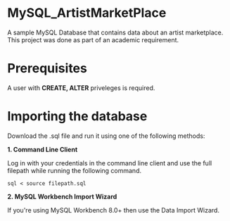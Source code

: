 # MySQL_ArtistMarketPlace
A sample MySQL Database that contains data about an artist marketplace. This project was done as part of an academic requirement.

# Prerequisites
A user with **CREATE, ALTER** priveleges is required.

# Importing the database
Download the .sql file and run it using one of the following methods:

**1. Command Line Client**

Log in with your credentials in the command line client and use the full filepath while running the following command.
```
sql < source filepath.sql 
```

**2. MySQL Workbench Import Wizard**

If you're using MySQL Workbench 8.0+ then use the Data Import Wizard.



